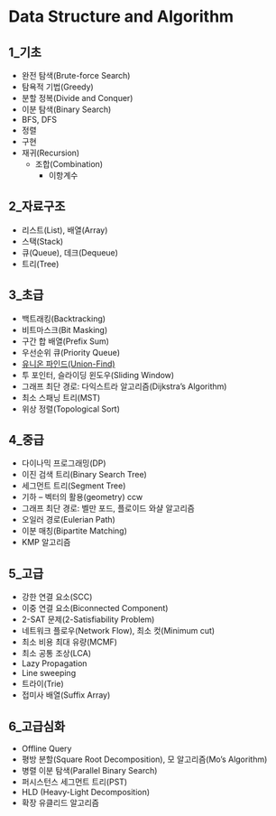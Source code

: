 # Data Structure and Algorithm

## 1_기초

-   완전 탐색(Brute-force Search)
-   탐욕적 기법(Greedy)
-   분할 정복(Divide and Conquer)
-   이분 탐색(Binary Search)
-   BFS, DFS
-   정렬
-   구현
-   재귀(Recursion)
    -   조합(Combination)
        -   이항계수



## 2_자료구조

-   리스트(List), 배열(Array)
-   스택(Stack)
-   큐(Queue), 데크(Dequeue)
-   트리(Tree)



## 3_초급

-   백트래킹(Backtracking)
-   비트마스크(Bit Masking)
-   구간 합 배열(Prefix Sum)
-   우선순위 큐(Priority Queue)
-   [유니온 파인드(Union-Find)](https://github.com/profornnan/Data-Structure-and-Algorithm/blob/master/3_초급/유니온_파인드(Union-Find).md#유니온-파인드union-find)
-   투 포인터, 슬라이딩 윈도우(Sliding Window)
-   그래프 최단 경로: 다익스트라 알고리즘(Dijkstra’s Algorithm)
-   최소 스패닝 트리(MST)
-   위상 정렬(Topological Sort)



## 4_중급

-   다이나믹 프로그래밍(DP)
-   이진 검색 트리(Binary Search Tree)
-   세그먼트 트리(Segment Tree)
-   기하 – 벡터의 활용(geometry) ccw 
-   그래프 최단 경로: 벨만 포드, 플로이드 와샬 알고리즘
-   오일러 경로(Eulerian Path) 
-   이분 매칭(Bipartite Matching)
-   KMP 알고리즘



## 5_고급

-   강한 연결 요소(SCC)
-   이중 연결 요소(Biconnected Component)
-   2-SAT 문제(2-Satisfiability Problem)
-   네트워크 플로우(Network Flow), 최소 컷(Minimum cut)
-   최소 비용 최대 유량(MCMF)
-   최소 공통 조상(LCA)
-   Lazy Propagation
-   Line sweeping 
-   트라이(Trie)
-   접미사 배열(Suffix Array)



## 6_고급심화

-   Offline Query 
-   평방 분할(Square Root Decomposition), 모 알고리즘(Mo’s Algorithm)
-   병렬 이분 탐색(Parallel Binary Search)
-   퍼시스턴스 세그먼트 트리(PST)
-   HLD (Heavy-Light Decomposition)
-   확장 유클리드 알고리즘

